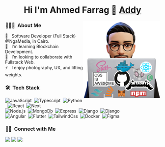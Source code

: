 ## <h1 align="center"> Hi I'm Ahmed Farrag 👋 [Addy][website]  </h1>

<img align="right" src="behindComputer.png" width = 250px/>

### 👨🏻‍💻 &nbsp;About Me
🔭 &nbsp; Software Developer (Full Stack) @NgaMedia, in Cairo.\
🌱 &nbsp; I’m  learning Blockchain Development.\
👯 &nbsp; I’m looking to collaborate with Fullstack Web.\
⚡ &nbsp; I enjoy photography, UX, and lifting weights.



### 🛠 &nbsp;Tech Stack

![JavaScript](https://img.shields.io/badge/-JavaScript-05122A?style=flat&logo=Javascript)&nbsp;
![Typescript](https://img.shields.io/badge/-TypeScript-05122A?style=flat&logo=Typescript&logoColor=2370BE)&nbsp;
![Python](https://img.shields.io/badge/-Python-05122A?style=flat&logo=Python&logoColor=yellow)&nbsp;
![React](https://img.shields.io/badge/-React-05122A?style=flat&logo=React)&nbsp;
![Next](https://img.shields.io/badge/-Next-05122A?style=flat&logo=Next.js)\
![Node.js](https://img.shields.io/badge/-Node.js-05122A?style=flat&logo=Node.js)&nbsp;
![MongoDb](https://img.shields.io/badge/-MongoDb-05122A?style=flat&logo=MongoDb)&nbsp;
![Express](https://img.shields.io/badge/-Express-05122A?style=flat&logo=Express)&nbsp;
![Django](https://img.shields.io/badge/-Jquery-05122A?style=flat&logo=Jquery)&nbsp;
![Django](https://img.shields.io/badge/-Django-05122A?style=flat&logo=Django)\
![Angular](https://img.shields.io/badge/-Angular-05122A?style=flat&logo=Angular)&nbsp;
![Flutter](https://img.shields.io/badge/-Flutter-05122A?style=flat&logo=Flutter)&nbsp;
![TailwindCss](https://img.shields.io/badge/-TailwindCss-05122A?style=flat&logo=TailwindCss)&nbsp;
![Docker](https://img.shields.io/badge/-Docker-05122A?style=flat&logo=Docker)&nbsp;
![Figma](https://img.shields.io/badge/-Figma-05122A?style=flat&logo=Figma)

### 🤝🏻 &nbsp;Connect with Me

<p align="center">

<a href="https://www.linkedin.com/in/ahmed-farrag-110a36202/"><img src="https://img.shields.io/badge/-ahmed%20farrag-0077B5?style=flat&logo=Linkedin&logoColor=white"/></a>
<a href="mailto:ahmedfaarrag@gmail.com"><img src="https://img.shields.io/badge/-ahmedfaarrag@gmail.com-D14836?style=flat&logo=Gmail&logoColor=white"/></a>
<a href="https://www.instagram.com/code_addy/"><img src="https://img.shields.io/badge/-@code_addy-E4405F?style=flat&logo=Instagram&logoColor=white"/></a>


[website]: https://ahmedfarrag.online
<!-- 
### 📊 &nbsp;Github Stats

<p align="center"><img src="https://github-readme-streak-stats.herokuapp.com/?user=ahmed-farrag&theme=tokyonight_duo" alt="ahmed-farrag" /></p>
  <br/>
  <p align="center">
    <a href="https://github.com/anuraghazra/github-readme-stats">
	    <img alt="ahmed-farrag's Github Stats" src="https://github-readme-stats.vercel.app/api?username=ahmed-farrag&show_icons=true&count_private=true&locale=en&theme=tokyonight&layout=compact" height="230px"/></a>
	  <img src="https://github-readme-stats.vercel.app/api/top-langs?username=ahmed-farrag&langs_count=10&show_icons=true&locale=en&theme=tokyonight" alt="ahmed-farrag" height="230px"/>
	  -->
<br/>




